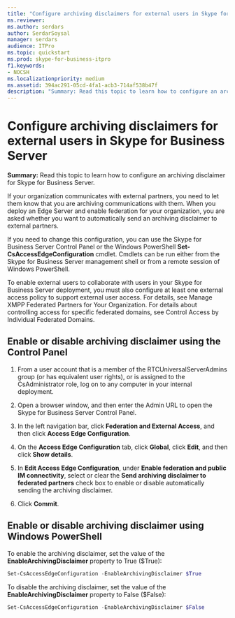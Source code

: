 ```yaml
---
title: "Configure archiving disclaimers for external users in Skype for Business Server"
ms.reviewer: 
ms.author: serdars
author: SerdarSoysal
manager: serdars
audience: ITPro
ms.topic: quickstart
ms.prod: skype-for-business-itpro
f1.keywords:
- NOCSH
ms.localizationpriority: medium
ms.assetid: 394ac291-05cd-4fa1-acb3-714af538b47f
description: "Summary: Read this topic to learn how to configure an archiving disclaimer for Skype for Business Server."
---
```


# Configure archiving disclaimers for external users in Skype for Business Server
 
**Summary:** Read this topic to learn how to configure an archiving disclaimer for Skype for Business Server.
  
If your organization communicates with external partners, you need to let them know that you are archiving communications with them. When you deploy an Edge Server and enable federation for your organization, you are asked whether you want to automatically send an archiving disclaimer to external partners. 
  
If you need to change this configuration, you can use the Skype for Business Server Control Panel or the Windows PowerShell **Set-CsAccessEdgeConfiguration** cmdlet. Cmdlets can be run either from the Skype for Business Server management shell or from a remote session of Windows PowerShell.
  
To enable external users to collaborate with users in your Skype for Business Server deployment, you must also configure at least one external access policy to support external user access. For details, see Manage XMPP Federated Partners for Your Organization. For details about controlling access for specific federated domains, see Control Access by Individual Federated Domains.
  
## Enable or disable archiving disclaimer using the Control Panel

1. From a user account that is a member of the RTCUniversalServerAdmins group (or has equivalent user rights), or is assigned to the CsAdministrator role, log on to any computer in your internal deployment.
    
2. Open a browser window, and then enter the Admin URL to open the Skype for Business Server Control Panel. 
    
3. In the left navigation bar, click **Federation and External Access**, and then click **Access Edge Configuration**.
    
4. On the **Access Edge Configuration** tab, click **Global**, click **Edit**, and then click **Show details**.
    
5. In **Edit Access Edge Configuration**, under **Enable federation and public IM connectivity**, select or clear the **Send archiving disclaimer to federated partners** check box to enable or disable automatically sending the archiving disclaimer.
    
6. Click **Commit**.
    
## Enable or disable archiving disclaimer using Windows PowerShell

To enable the archiving disclaimer, set the value of the **EnableArchivingDisclaimer** property to True ($True):
  
```powershell
Set-CsAccessEdgeConfiguration -EnableArchivingDisclaimer $True
```

To disable the archiving disclaimer, set the value of the **EnableArchivingDisclaimer** property to False ($False):
  
```powershell
Set-CsAccessEdgeConfiguration -EnableArchivingDisclaimer $False
```


